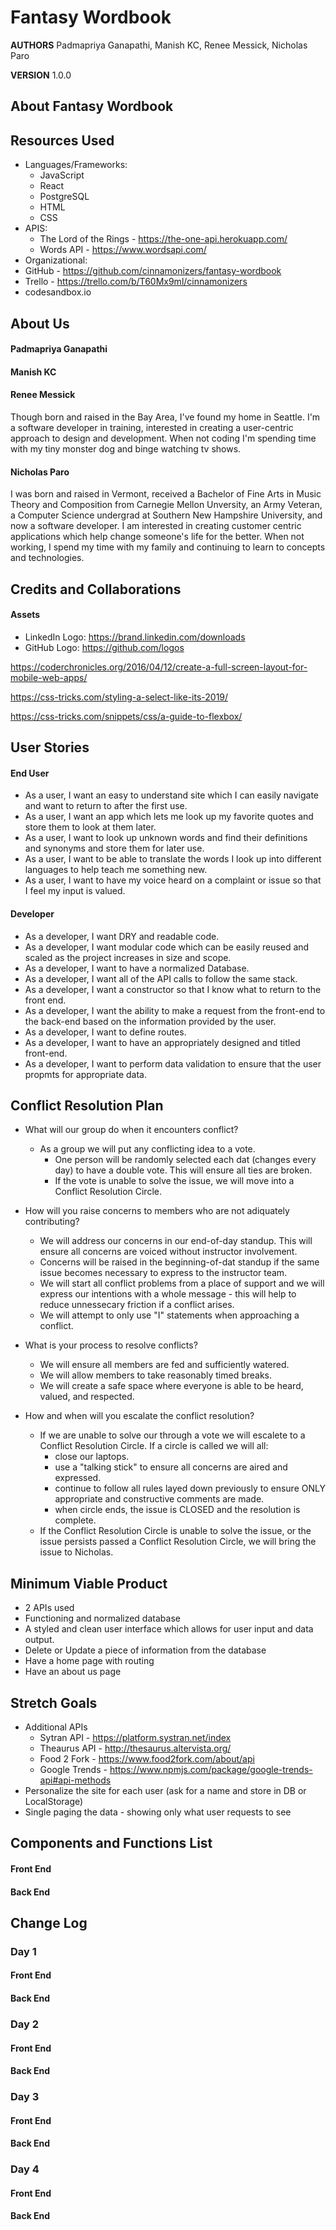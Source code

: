 # Fantasy Wordbook

**AUTHORS** Padmapriya Ganapathi, Manish KC, Renee Messick, Nicholas Paro

**VERSION** 1.0.0

## About Fantasy Wordbook

## Resources Used

- Languages/Frameworks:
  - JavaScript
  - React
  - PostgreSQL
  - HTML
  - CSS
- APIS:
  - The Lord of the Rings - https://the-one-api.herokuapp.com/
  - Words API - https://www.wordsapi.com/
- Organizational:
- GitHub - https://github.com/cinnamonizers/fantasy-wordbook
- Trello - https://trello.com/b/T60Mx9ml/cinnamonizers
- codesandbox.io

## About Us

#### Padmapriya Ganapathi

#### Manish KC

#### Renee Messick

Though born and raised in the Bay Area, I've found my home in Seattle. I'm a software developer in training, interested in creating a user-centric approach to design and development. When not coding I'm spending time with my tiny monster dog and binge watching tv shows.

#### Nicholas Paro

I was born and raised in Vermont, received a Bachelor of Fine Arts in Music Theory and Composition from Carnegie Mellon Unversity, an Army Veteran, a Computer Science undergrad at Southern New Hampshire University, and now a software developer. I am interested in creating customer centric applications which help change someone's life for the better. When not working, I spend my time with my family and continuing to learn to concepts and technologies.

## Credits and Collaborations
#### Assets
* LinkedIn Logo: https://brand.linkedin.com/downloads
* GitHub Logo: https://github.com/logos

https://coderchronicles.org/2016/04/12/create-a-full-screen-layout-for-mobile-web-apps/

https://css-tricks.com/styling-a-select-like-its-2019/

https://css-tricks.com/snippets/css/a-guide-to-flexbox/

## User Stories

#### End User

- As a user, I want an easy to understand site which I can easily navigate and want to return to after the first use.
- As a user, I want an app which lets me look up my favorite quotes and store them to look at them later.
- As a user, I want to look up unknown words and find their definitions and synonyms and store them for later use.
- As a user, I want to be able to translate the words I look up into different languages to help teach me something new.
- As a user, I want to have my voice heard on a complaint or issue so that I feel my input is valued.

#### Developer

- As a developer, I want DRY and readable code.
- As a developer, I want modular code which can be easily reused and scaled as the project increases in size and scope.
- As a developer, I want to have a normalized Database.
- As a developer, I want all of the API calls to follow the same stack.
- As a developer, I want a constructor so that I know what to return to the front end.
- As a developer, I want the ability to make a request from the front-end to the back-end based on the information provided by the user.
- As a developer, I want to define routes.
- As a developer, I want to have an appropriately designed and titled front-end.
- As a developer, I want to perform data validation to ensure that the user propmts for appropriate data.

## Conflict Resolution Plan

- What will our group do when it encounters conflict?

  - As a group we will put any conflicting idea to a vote.
    - One person will be randomly selected each dat (changes every day) to have a double vote. This will ensure all ties are broken.
    - If the vote is unable to solve the issue, we will move into a Conflict Resolution Circle.

- How will you raise concerns to members who are not adiquately contributing?

  - We will address our concerns in our end-of-day standup. This will ensure all concerns are voiced without instructor involvement.
  - Concerns will be raised in the beginning-of-dat standup if the same issue becomes necessary to express to the instructor team.
  - We will start all conflict problems from a place of support and we will express our intentions with a whole message - this will help to reduce unnessecary friction if a conflict arises.
  - We will attempt to only use "I" statements when approaching a conflict.

- What is your process to resolve conflicts?

  - We will ensure all members are fed and sufficiently watered.
  - We will allow members to take reasonably timed breaks.
  - We will create a safe space where everyone is able to be heard, valued, and respected.

- How and when will you escalate the conflict resolution?
  - If we are unable to solve our through a vote we will escalete to a Conflict Resolution Circle. If a circle is called we will all:
    - close our laptops.
    - use a "talking stick" to ensure all concerns are aired and expressed.
    - continue to follow all rules layed down previously to ensure ONLY appropriate and constructive comments are made.
    - when circle ends, the issue is CLOSED and the resolution is complete.
  - If the Conflict Resolution Circle is unable to solve the issue, or the issue persists passed a Conflict Resolution Circle, we will bring the issue to Nicholas.

## Minimum Viable Product

- 2 APIs used
- Functioning and normalized database
- A styled and clean user interface which allows for user input and data output.
- Delete or Update a piece of information from the database
- Have a home page with routing
- Have an about us page

## Stretch Goals

- Additional APIs
  - Sytran API - https://platform.systran.net/index
  - Theaurus API - http://thesaurus.altervista.org/
  - Food 2 Fork - https://www.food2fork.com/about/api
  - Google Trends - https://www.npmjs.com/package/google-trends-api#api-methods
- Personalize the site for each user (ask for a name and store in DB or LocalStorage)
- Single paging the data - showing only what user requests to see

## Components and Functions List

#### Front End

#### Back End

## Change Log

### Day 1

#### Front End

#### Back End

### Day 2

#### Front End

#### Back End

### Day 3

#### Front End

#### Back End

### Day 4

#### Front End

#### Back End
